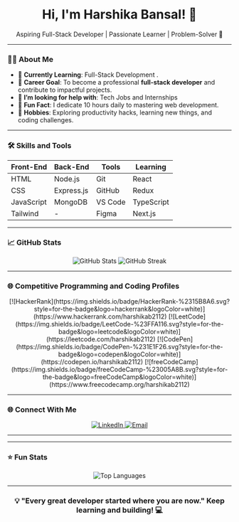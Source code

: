 <h1 align="center">Hi, I'm Harshika Bansal! 👋</h1>

<p align="center">
Aspiring Full-Stack Developer | Passionate Learner | Problem-Solver 🚀
</p>

---

### 👩‍💻 About Me

- 🌱 **Currently Learning**: Full-Stack Development .
- 💼 **Career Goal**: To become a professional **full-stack developer** and contribute to impactful projects.
- 🤝 **I’m looking for help with**: Tech Jobs and Internships
- 🌟 **Fun Fact**: I dedicate 10 hours daily to mastering web development.
- 🧠 **Hobbies**: Exploring productivity hacks, learning new things, and coding challenges.

---

### 🛠️ Skills and Tools

| Front-End  | Back-End   | Tools       | Learning    |
|------------|------------|-------------|-------------|
| HTML       | Node.js    | Git         | React       |
| CSS        | Express.js | GitHub      | Redux       |
| JavaScript | MongoDB    | VS Code     | TypeScript  |
| Tailwind   | -          | Figma       | Next.js     |

---

### 📈 GitHub Stats

<p align="center">
  <img src="https://github-readme-stats.vercel.app/api?username=harshikab2112&show_icons=true&theme=radical" alt="GitHub Stats" />
  <img src="https://github-readme-streak-stats.herokuapp.com?user=harshikab2112&theme=radical" alt="GitHub Streak" />
</p>

---
### 🌐 Competitive Programming and Coding Profiles

<p align="center">
[![HackerRank](https://img.shields.io/badge/HackerRank-%2315B8A6.svg?style=for-the-badge&logo=hackerrank&logoColor=white)](https://www.hackerrank.com/harshikab2112)
[![LeetCode](https://img.shields.io/badge/LeetCode-%23FFA116.svg?style=for-the-badge&logo=leetcode&logoColor=white)](https://leetcode.com/harshikab2112)
[![CodePen](https://img.shields.io/badge/CodePen-%231E1F26.svg?style=for-the-badge&logo=codepen&logoColor=white)](https://codepen.io/harshikab2112)
[![freeCodeCamp](https://img.shields.io/badge/freeCodeCamp-%23005A8B.svg?style=for-the-badge&logo=freeCodeCamp&logoColor=white)](https://www.freecodecamp.org/harshikab2112)
</p>

---

### 🌐 Connect With Me

<p align="center">
  <a href="https://www.linkedin.com/in/harshika-bansal-2a855b154/" target="_blank">
    <img src="https://img.shields.io/badge/LinkedIn-%230077B5.svg?style=for-the-badge&logo=linkedin&logoColor=white" alt="LinkedIn" />
  </a>
  <a href="mailto:hinabansal321@gmail.com" target="_blank">
    <img src="https://img.shields.io/badge/Email-D14836?style=for-the-badge&logo=gmail&logoColor=white" alt="Email" />
  </a>
</p>

---

<!--### 📝 Latest Projects-->

---

### ⭐ Fun Stats

<p align="center">
  <img src="https://github-readme-stats.vercel.app/api/top-langs/?username=harshikab2112&layout=compact&theme=radical" alt="Top Languages" />
</p>

---

<h3 align="center">💡 "Every great developer started where you are now." Keep learning and building! 💻</h3>
